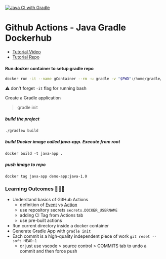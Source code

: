 [![Java CI with Gradle](https://github.com/AmirNaghibi/github-actions-gradle-docker-cs/actions/workflows/ci.yml/badge.svg)](https://github.com/AmirNaghibi/github-actions-gradle-docker-cs/actions/workflows/ci.yml)

# Github Actions - Java Gradle Dockerhub
- [Tutorial Video](https://www.youtube.com/watch?v=R8_veQiYBjI&ab_channel=TechWorldwithNana)
- [Tutorial Repo](https://github.com/nanuchi/my-project)
#### Run docker container to setup gradle repo
```bash
docker run -it --name gContainer --rm -u gradle -v "$PWD":/home/gradle/project -w /home/gradle/project gradle /bin/bash
```

⚠️ don't forget `-it` flag for running bash

Create a Gradle application
> gradle init

##### build the project
    ./gradlew build

##### build Docker image called java-app. Execute from root
    docker build -t java-app .
    
##### push image to repo 
    docker tag java-app demo-app:java-1.0

### Learning Outcomes 👨🏼‍🎓
- Understand basics of GitHub Actions
    - definition of [Event](https://docs.github.com/en/actions/reference/events-that-trigger-workflows) vs [Action](https://docs.github.com/en/actions/learn-github-actions/introduction-to-github-actions)
    - use repository secrets `secrets.DOCKER_USERNAME`
    - adding CI Tag from Actions tab
    - use pre-built actions
- Run current directory inside a docker container
- Generate Gradle App with `gradle init`
- Each commit is a high-quality independent piece of work `git reset --soft HEAD~1`
    - or just use vscode > source control > COMMITS tab to undo a commit and then force push
